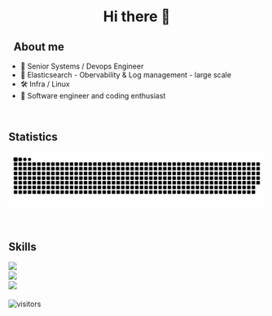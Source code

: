 <h1 align="center"> Hi there 👋 </h1>

<h2 align="left" font-weight="bold">&nbsp;&nbsp;About me</h2>

<ul>
  <li>💼 Senior Systems / Devops Engineer </li>
  <li>📖 Elasticsearch - Obervability & Log management - large scale</li>
  <li>🛠️ Infra / Linux </li>
  <li>🎨 Software engineer and coding enthusiast</li>
</ul>
<br>

<h2>Statistics</h2>
<!--<p align="center"><img align="center" height="165px" src="https://github-readme-stats.vercel.app/api?username=mashb1t&count_private=true&show_icons=true&theme=tokyonight" /><img align="center" height="165px" src="https://github-readme-stats.vercel.app/api/top-langs/?username=mashb1t&layout=compact&theme=aura&langs_count=9" />
</p>-->
<p align="center">
  <picture>
    <source media="(prefers-color-scheme: dark)" srcset="https://raw.githubusercontent.com/magorbalassy/magorbalassy/snake/github-contribution-grid-snake-dark.svg" />
    <source media="(prefers-color-scheme: light)" srcset="https://raw.githubusercontent.com/magorbalassy/magorbalassy/snake/github-contribution-grid-snake-light.svg" />
    <img alt="github-snake" src="https://raw.githubusercontent.com/magorbalassy/magorbalassy/snake/github-contribution-grid-snake-dark.svg" />
  </picture>
</p>

<br>


<h2 align="left">Skills</h2>

<img src="https://skillicons.dev/icons?i=linux,elasticsearch,terraform,ansible,docker,kafka,prometheus" /><br>
<img src="https://skillicons.dev/icons?i=py,flask,bash,regex,nginx,html,css,js,nodejs,ts,angular,materialui" /><br>
<img src="https://skillicons.dev/icons?i=git,github,githubactions,gitlab,postman,vim,vscode,md" /><br>
<br>
![visitors](https://visitor-badge.laobi.icu/badge?page_id=magorbalassy.magorbalassy.visitor-badge)
<!--
**magorbalassy/magorbalassy** is a ✨ _special_ ✨ repository because its `README.md` (this file) appears on your GitHub profile.

Here are some ideas to get you started:

- 🔭 I’m currently working on ...
- 🌱 I’m currently learning ...
- 👯 I’m looking to collaborate on ...
- 🤔 I’m looking for help with ...
- 💬 Ask me about ...
- 📫 How to reach me: ...
- 😄 Pronouns: ...
- ⚡ Fun fact: ...
-->
